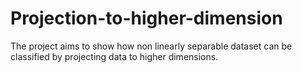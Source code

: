 # Projection-to-higher-dimension
The project aims to show how non linearly separable dataset can be classified by projecting data to higher dimensions.
